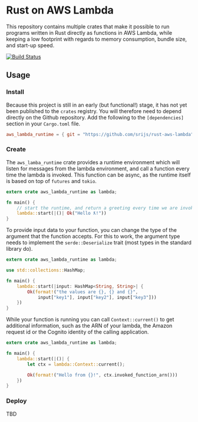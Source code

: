 # Rust on AWS Lambda

This repository contains multiple crates that make it possible to run programs written in Rust directly as functions in AWS Lambda, while keeping a low footprint with regards to memory consumption, bundle size, and start-up speed.

[![Build Status](https://travis-ci.org/srijs/rust-aws-lambda.svg?branch=master)](https://travis-ci.org/srijs/rust-aws-lambda)

## Usage

### Install

Because this project is still in an early (but functional!) stage, it has not yet been published to the `crates` registry. You will therefore need to depend directly on the Github repository. Add the following to the `[dependencies]` section in your `Cargo.toml` file.

```toml
aws_lambda_runtime = { git = "https://github.com/srijs/rust-aws-lambda" }
```

### Create

The `aws_lamba_runtime` crate provides a runtime environment which will listen for messages from the lambda environment, and call a function every time the lambda is invoked. This function can be async, as the runtime itself is based on top of `futures` and `tokio`.

```rust
extern crate aws_lambda_runtime as lambda;

fn main() {
    // start the runtime, and return a greeting every time we are invoked
    lambda::start(|()| Ok("Hello ƛ!"))
}
```

To provide input data to your function, you can change the type of the argument that the function accepts. For this to work, the argument type needs to implement the `serde::Deserialize` trait (most types in the standard library do).

```rust
extern crate aws_lambda_runtime as lambda;

use std::collections::HashMap;

fn main() {
    lambda::start(|input: HashMap<String, String>| {
        Ok(format!("the values are {}, {} and {}",
            input["key1"], input["key2"], input["key3"]))
    })
}
```

While your function is running you can call `Context::current()` to get additional information, such as the ARN of your lambda, the Amazon request id or the Cognito identity of the calling application.

```rust
extern crate aws_lambda_runtime as lambda;

fn main() {
    lambda::start(|()| {
        let ctx = lambda::Context::current();

        Ok(format!("Hello from {}!", ctx.invoked_function_arn()))
    })
}
```

### Deploy

TBD
